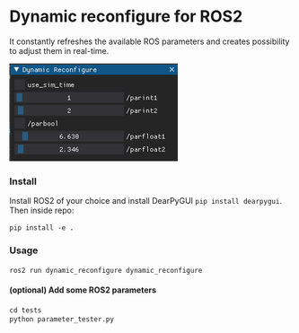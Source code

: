 
# Dynamic reconfigure for ROS2

It constantly refreshes the available ROS parameters and creates possibility to adjust them in real-time.

![sample_photo](dynamic_reconfigure_pic.png)

### Install 

Install ROS2 of your choice and install DearPyGUI `pip install dearpygui`. Then inside repo:
```
pip install -e .
```

### Usage

```
ros2 run dynamic_reconfigure dynamic_reconfigure
```

#### (optional) Add some ROS2 parameters

```
cd tests
python parameter_tester.py
```




